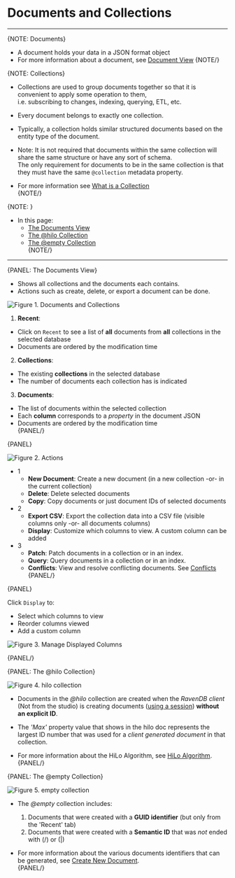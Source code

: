 ﻿# Documents and Collections
---

{NOTE: Documents}

* A document holds your data in a JSON format object  
* For more information about a document, see [Document View](../../../studio/database/documents/document-view)
{NOTE/}

{NOTE: Collections}

* Collections are used to group documents together so that it is convenient to apply some operation to them,  
  i.e. subscribing to changes, indexing, querying, ETL, etc.  

* Every document belongs to exactly one collection.  

* Typically, a collection holds similar structured documents based on the entity type of the document.  

* Note: It is not required that documents within the same collection will share the same structure or have any sort of schema.  
  The only requirement for documents to be in the same collection is that they must have the same `@collection` metadata property.  

* For more information see [What is a Collection](../../../client-api/faq/what-is-a-collection)  
{NOTE/}

{NOTE: }

* In this page:  
  * [The Documents View](../../../studio/database/documents/documents-and-collections#the-documents-view)  
  * [The @hilo Collection](../../../studio/database/documents/documents-and-collections#the-@hilo-collection)  
  * [The @empty Collection](../../../studio/database/documents/documents-and-collections#the-@empty-collection)  
{NOTE/}

---

{PANEL: The Documents View}  

* Shows all collections and the documents each contains.  
* Actions such as create, delete, or export a document can be done.  

![Figure 1. Documents and Collections](images/documents-and-collections-1.png "Collection 'Categories'")

1.  **Recent**:
  *  Click on `Recent` to see a list of **all** documents from **all** collections in the selected database  
  *  Documents are ordered by the modification time  

2.  **Collections**:
  *  The existing **collections** in the selected database  
  *  The number of documents each collection has is indicated  

3.  **Documents**:
  *  The list of documents within the selected collection  
  *  Each **column** corresponds to a _property_ in the document JSON  
  *  Documents are ordered by the modification time  
{PANEL/}

{PANEL}  

![Figure 2. Actions](images/documents-and-collections-2.png "Actions")

* 1  
  * **New Document**: Create a new document (in a new collection -or- in the current collection)  
  * **Delete**: Delete selected documents  
  * **Copy**: Copy documents or just document IDs of selected documents  
* 2  
  *  **Export CSV**: Export the collection data into a CSV file (visible columns only -or- all documents columns)  
  *  **Display**: Customize which columns to view. A custom column can be added  
* 3  
  * **Patch**: Patch documents in a collection or in an index.  
  * **Query**: Query documents in a collection or in an index.  
  * **Conflicts**: View and resolve conflicting documents. See [Conflicts](../../../studio/database/documents/conflicts-view)  
{PANEL/}

{PANEL}  

Click `Display` to:  

* Select which columns to view  
* Reorder columns viewed  
* Add a custom column  


![Figure 3. Manage Displayed Columns](images/documents-and-collections-3.png "Manage Displayed Columns")

{PANEL/}

{PANEL: The @hilo Collection}  

![Figure 4. hilo collection](images/documents-and-collections-4.png "The @hilo Collection")

* Documents in the _@hilo_ collection are created when the _RavenDB client_ (Not from the studio) is creating documents ([using a session](../../../client-api/session/storing-entities))
**without an explicit ID**.  

* The _'Max'_ property value that shows in the hilo doc represents the largest ID number that was used for a _client generated document_ in that collection.  

* For more information about the HiLo Algorithm, see [HiLo Algorithm](../../../client-api/document-identifiers/hilo-algorithm).  
{PANEL/}

{PANEL: The @empty Collection}  

![Figure 5. empty collection](images/documents-and-collections-5.png "The @empty Collection")

* The _@empty_ collection includes:  
  1. Documents that were created with a **GUID identifier** (but only from the 'Recent' tab)  
  2. Documents that were created with a **Semantic ID** that was _not_ ended with (/) or (|)  

* For more information about the various documents identifiers that can be generated, 
  see [Create New Document](../../../studio/database/documents/create-new-document#create-new-document).  
{PANEL/}

